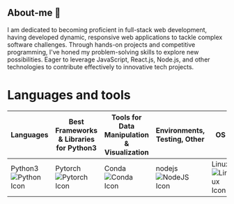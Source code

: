 ## About-me 👋
I am dedicated to becoming proficient in full-stack web development, having developed dynamic, responsive web applications to tackle complex software challenges. Through hands-on projects and competitive programming, I've honed my problem-solving skills to explore new possibilities. Eager to leverage JavaScript, React.js, Node.js, and other technologies to contribute effectively to innovative tech projects.

# Languages and tools
| **Languages**               | **Best Frameworks & Libraries for Python3**    | **Tools for Data Manipulation & Visualization**   | **Environments, Testing, Other**   | **OS**        |
|-----------------------------|------------------------------------------------|--------------------------------------------------|------------------------------------|---------------|
| Python3 ![Python Icon](https://www.python.org/static/community_logos/python-logo-generic.svg) | Pytorch ![Pytorch Icon](https://example.com/pytorch-icon.svg) | Conda ![Conda Icon](https://example.com/conda-icon.svg) | nodejs ![NodeJS Icon](https://example.com/nodejs-icon.svg) | Linux ![Linux Icon](https://example.com/linux-icon.svg) |

<!--
**Var2299/Var2299** is a ✨ _special_ ✨ repository because its `README.md` (this file) appears on your GitHub profile.

Here are some ideas to get you started:

- 🔭 I’m currently working on ...
- 🌱 I’m currently learning ...
- 👯 I’m looking to collaborate on ...
- 🤔 I’m looking for help with ...
- 💬 Ask me about ...
- 📫 How to reach me: ...
- 😄 Pronouns: ...
- ⚡ Fun fact: ...
-->
